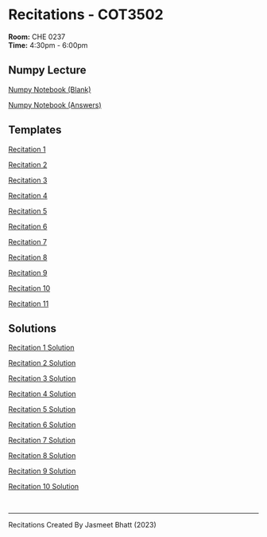 # Recitations - COT3502

**Room:** CHE 0237
<br/>
**Time:** 4:30pm - 6:00pm

## Numpy Lecture
[Numpy Notebook (Blank)](https://colab.research.google.com/drive/1MPFrQs8cANQTPJWahCZmf98x7-JQ3tbz?usp=sharing)

[Numpy Notebook (Answers)](https://colab.research.google.com/drive/1vjcQ30paeUufTLxDqCcyJy-moSWOiMuY?usp=sharing)

## Templates
[Recitation 1](https://colab.research.google.com/drive/1kww_MQpVlYc8Cfxb0mmvH7Vf4imSUKwQ?usp=sharing)

[Recitation 2](https://colab.research.google.com/drive/1tVzyxg6oKpil9kq7ocbDYaFpNKo4JgDk?usp=sharing)

[Recitation 3](https://colab.research.google.com/drive/1Rs7KrUTkr7EPfZcUwu1XArAFqqbnFfsz?usp=sharing)

[Recitation 4](https://colab.research.google.com/drive/1mozD9UJeM0rm9lgWdbPCGtqmqPat70kn?usp=sharing)

[Recitation 5](https://colab.research.google.com/drive/1GB4QyjVJW3lng7j-OvrBd-etUXn_YLDl?usp=sharing)

[Recitation 6](https://colab.research.google.com/drive/1siZ9Q2WQhzBik5UPi55jxrjW5ngbK285?usp=sharing)

[Recitation 7](https://colab.research.google.com/drive/1KhrCISKN_qBRPHw6vp7lnRZ5Q9qdeieQ?usp=sharing)

[Recitation 8](https://colab.research.google.com/drive/1gwM1HgtW8BIkexCs5d_uSDxynIcKpTYH?usp=sharing)

[Recitation 9](https://colab.research.google.com/drive/1PSTKPl4_fcbVk12QlLrjBDkp8zCZn1TC?usp=sharing)

[Recitation 10](https://colab.research.google.com/drive/1Ygs96OTVRaF3DFajL9Yt-azF_wk4GpJf?usp=sharing)

[Recitation 11](https://colab.research.google.com/drive/1jmTz0hQ5yLlQBZ4tZfxPar6Yl6AC9iT6?usp=sharing)

## Solutions
[Recitation 1 Solution](https://colab.research.google.com/drive/12runTRdFfwnKWV3VggbPOTTHmzSAf4BA?usp=sharing)

[Recitation 2 Solution](https://colab.research.google.com/drive/1EXEycWsPNw9bW8uegz_JTbyM1ki0QRI_?usp=sharing)

[Recitation 3 Solution](https://colab.research.google.com/drive/1jO8tEMN051mJ6NPmMTh7_5NFJsCGO4ZY?usp=sharing)

[Recitation 4 Solution](https://colab.research.google.com/drive/1wu4KPKswglJ6Pm-aDCUCoOLS9NU6zInM?usp=sharing)

[Recitation 5 Solution](https://colab.research.google.com/drive/1BS8Jr1n79pR0dfSNkEuaPYDhL_lKebfA?usp=sharing)

[Recitation 6 Solution](https://colab.research.google.com/drive/1J399D2sqDROT2x3yhKv2q8ian4hSb1uA?usp=sharing)

[Recitation 7 Solution](https://colab.research.google.com/drive/1O9hKKqXOYfO9OMblxRHyov43llMHs7xu?usp=sharing)

[Recitation 8 Solution](https://colab.research.google.com/drive/1zeAalmqu6MAfECGxY9jSvw51EoA1vXaV?usp=sharing)

[Recitation 9 Solution](https://colab.research.google.com/drive/1sISfG-4vUkkWUuVmSHM-FvyFX-Oydqe8?usp=sharing)

[Recitation 10 Solution](https://colab.research.google.com/drive/19w7vhMvGC-nB0CXVtDHJitkdWC4tzcD6?usp=sharing)

<!-- [Recitation 11 Solution](https://colab.research.google.com/drive/1TMFksiqyPIHTDlRO3QR9KDSk0xRoQRXb?usp=sharing) -->

<br/>

---

Recitations Created By Jasmeet Bhatt (2023)

